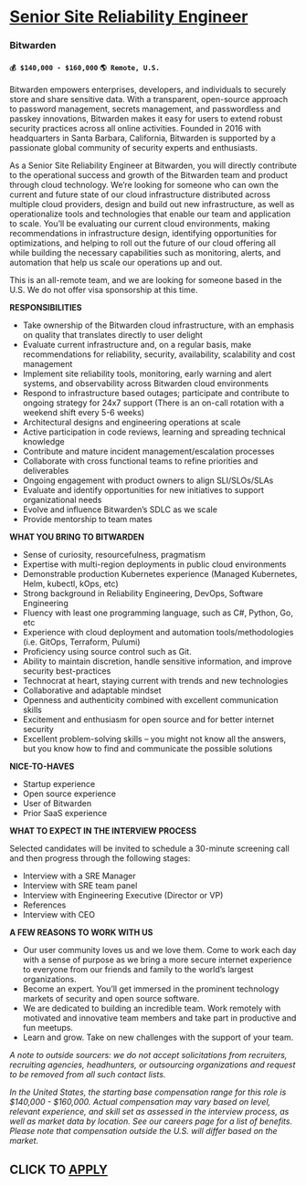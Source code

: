 # [Senior Site Reliability Engineer](https://www.remotewlb.com/apply/senior-site-reliability-engineer-120607)  
### Bitwarden  
#### `💰 $140,000 - $160,000` `🌎 Remote, U.S.`  

Bitwarden empowers enterprises, developers, and individuals to securely store and share sensitive data. With a transparent, open-source approach to password management, secrets management, and passwordless and passkey innovations, Bitwarden makes it easy for users to extend robust security practices across all online activities. Founded in 2016 with headquarters in Santa Barbara, California, Bitwarden is supported by a passionate global community of security experts and enthusiasts.

As a Senior Site Reliability Engineer at Bitwarden, you will directly contribute to the operational success and growth of the Bitwarden team and product through cloud technology. We’re looking for someone who can own the current and future state of our cloud infrastructure distributed across multiple cloud providers, design and build out new infrastructure, as well as operationalize tools and technologies that enable our team and application to scale. You’ll be evaluating our current cloud environments, making recommendations in infrastructure design, identifying opportunities for optimizations, and helping to roll out the future of our cloud offering all while building the necessary capabilities such as monitoring, alerts, and automation that help us scale our operations up and out.

This is an all-remote team, and we are looking for someone based in the U.S. We do not offer visa sponsorship at this time.

**RESPONSIBILITIES**

  * Take ownership of the Bitwarden cloud infrastructure, with an emphasis on quality that translates directly to user delight
  * Evaluate current infrastructure and, on a regular basis, make recommendations for reliability, security, availability, scalability and cost management
  * Implement site reliability tools, monitoring, early warning and alert systems, and observability across Bitwarden cloud environments
  * Respond to infrastructure based outages; participate and contribute to ongoing strategy for 24x7 support (There is an on-call rotation with a weekend shift every 5-6 weeks)
  * Architectural designs and engineering operations at scale
  * Active participation in code reviews, learning and spreading technical knowledge
  * Contribute and mature incident management/escalation processes
  * Collaborate with cross functional teams to refine priorities and deliverables 
  * Ongoing engagement with product owners to align SLI/SLOs/SLAs
  * Evaluate and identify opportunities for new initiatives to support organizational needs
  * Evolve and influence Bitwarden’s SDLC as we scale
  * Provide mentorship to team mates 

**WHAT YOU BRING TO BITWARDEN**

  * Sense of curiosity, resourcefulness, pragmatism
  * Expertise with multi-region deployments in public cloud environments
  * Demonstrable production Kubernetes experience (Managed Kubernetes, Helm, kubectl, kOps, etc)
  * Strong background in Reliability Engineering, DevOps, Software Engineering
  * Fluency with least one programming language, such as C#, Python, Go, etc
  * Experience with cloud deployment and automation tools/methodologies (i.e. GitOps, Terraform, Pulumi)
  * Proficiency using source control such as Git.
  * Ability to maintain discretion, handle sensitive information, and improve security best-practices
  * Technocrat at heart, staying current with trends and new technologies
  * Collaborative and adaptable mindset
  * Openness and authenticity combined with excellent communication skills
  * Excitement and enthusiasm for open source and for better internet security
  * Excellent problem-solving skills – you might not know all the answers, but you know how to find and communicate the possible solutions

**NICE-TO-HAVES**

  * Startup experience
  * Open source experience
  * User of Bitwarden
  * Prior SaaS experience

**WHAT TO EXPECT IN THE INTERVIEW PROCESS**

Selected candidates will be invited to schedule a 30-minute screening call and then progress through the following stages:

  * Interview with a SRE Manager
  * Interview with SRE team panel
  * Interview with Engineering Executive (Director or VP)
  * References
  * Interview with CEO

**A FEW REASONS TO WORK WITH US**

  * Our user community loves us and we love them. Come to work each day with a sense of purpose as we bring a more secure internet experience to everyone from our friends and family to the world’s largest organizations.
  * Become an expert. You’ll get immersed in the prominent technology markets of security and open source software.
  * We are dedicated to building an incredible team. Work remotely with motivated and innovative team members and take part in productive and fun meetups.
  * Learn and grow. Take on new challenges with the support of your team.

_A note to outside sourcers: we do not accept solicitations from recruiters, recruiting agencies, headhunters, or outsourcing organizations and request to be removed from all such contact lists._

_In the United States, the starting base compensation range for this role is $140,000 - $160,000. Actual compensation may vary based on level, relevant experience, and skill set as assessed in the interview process, as well as market data by location. See our careers page for a list of benefits. Please note that compensation outside the U.S. will differ based on the market._

  
## CLICK TO [APPLY](https://www.remotewlb.com/apply/senior-site-reliability-engineer-120607)

